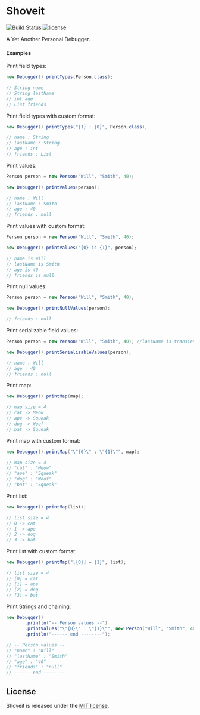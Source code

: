 # Shoveit 

[![Build Status](https://travis-ci.org/greatjapa/shoveit.svg?branch=master)](https://travis-ci.org/greatjapa/shoveit)
[![license](https://img.shields.io/github/license/mashape/apistatus.svg?maxAge=2592000)](https://github.com/greatjapa/shoveit/blob/master/LICENSE)

A Yet Another Personal Debugger.

#### Examples

Print field types:

```Java
new Debugger().printTypes(Person.class);

// String name
// String lastName
// int age
// List friends
```

Print field types with custom format:

```Java
new Debugger().printTypes("{1} : {0}", Person.class);

// name : String 
// lastName : String
// age : int 
// friends : List 
```

Print values:

```Java
Person person = new Person("Will", "Smith", 40);

new Debugger().printValues(person);

// name : Will
// lastName : Smith
// age : 40
// friends : null
```

Print values with custom format:

```Java
Person person = new Person("Will", "Smith", 40);

new Debugger().printValues("{0} is {1}", person);

// name is Will
// lastName is Smith
// age is 40
// friends is null
```

Print null values:

```Java
Person person = new Person("Will", "Smith", 40);

new Debugger().printNullValues(person);

// friends : null
```

Print serializable field values:

```Java
Person person = new Person("Will", "Smith", 40); //lastName is transient

new Debugger().printSerializableValues(person);

// name : Will
// age : 40
// friends : null
```

Print map:

```Java
new Debugger().printMap(map);

// map size = 4
// cat -> Meow
// ape -> Squeak
// dog -> Woof
// bat -> Squeak
```

Print map with custom format:

```Java
new Debugger().printMap("\"{0}\" : \"{1}\"", map);

// map size = 4
// "cat" : "Meow"
// "ape" : "Squeak"
// "dog" : "Woof"
// "bat" : "Squeak"
```

Print list:

```Java
new Debugger().printMap(list);

// list size = 4
// 0 -> cat
// 1 -> ape
// 2 -> dog
// 3 -> bat
```

Print list with custom format:

```Java
new Debugger().printMap("[{0}] = {1}", list);

// list size = 4
// [0] = cat
// [1] = ape
// [2] = dog
// [3] = bat
```

Print Strings and chaining:

```Java
new Debugger()
       .println("-- Person values --")
       .printValues("\"{0}\" : \"{1}\"", new Person("Will", "Smith", 40))
       .println("------ end --------");

// -- Person values --
// "name" : "Will"
// "lastName" : "Smith"
// "age" : "40"
// "friends" : "null"
// ------ end --------
```

## License

 Shoveit is released under the [MIT license](LICENSE).
